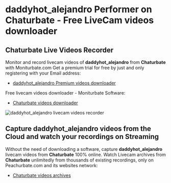 # daddyhot_alejandro Performer on Chaturbate - Free LiveCam videos downloader

## Chaturbate Live Videos Recorder

Monitor and record livecam videos of **daddyhot_alejandro** from **Chaturbate** with Moniturbate.com
Get a premium trial for free by just and only registering with your Email address:
* [daddyhot_alejandro Premium videos downloader](https://moniturbate.com/request-demo-licence-key.html)

Free livecam videos downloader - Moniturbate Software:
* [Chaturbate videos downloader](https://moniturbate.com/moniturbate-download-software.html)

![daddyhot_alejandro livecam videos recorder](https://peachurnet.com/templates/moniturbate-software.png)


## Capture daddyhot_alejandro videos from the Cloud and watch your recordings on Streaming

Without the need of downloading a software, capture **daddyhot_alejandro** livecam videos from **Chaturbate** 100% online.
Watch Livecam archives from **Chaturbate** unlimitedly from thousands of existing recordings, only on Peachurbate.com and its websites network:
* [Chaturbate videos archives](https://peachurnet.com/)
